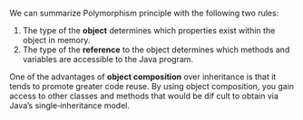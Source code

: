 We can summarize Polymorphism principle with the following two rules:
1. The type of the **object** determines which properties exist within the object in memory.
2. The type of the **reference** to the object determines which methods and variables are accessible to the Java program.

One of the advantages of **object composition** over inheritance is that it tends to promote greater code reuse. By using object composition, you gain access to other classes and methods that would be dif cult to obtain via Java’s single‐inheritance model.